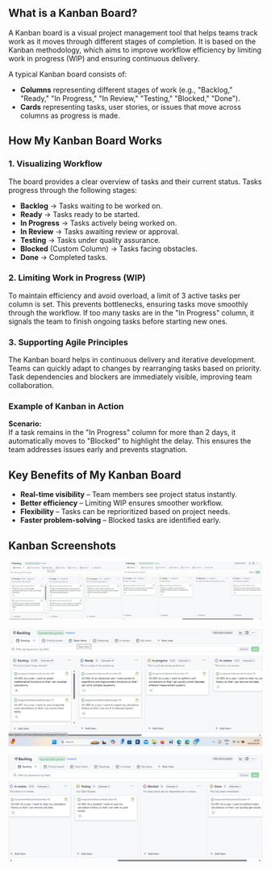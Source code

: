## What is a Kanban Board?

A Kanban board is a visual project management tool that helps teams track work as it moves through different stages of completion. It is based on the Kanban methodology, which aims to improve workflow efficiency by limiting work in progress (WIP) and ensuring continuous delivery.

A typical Kanban board consists of:

- **Columns** representing different stages of work (e.g., "Backlog," "Ready," "In Progress," "In Review," "Testing," "Blocked," "Done").
- **Cards** representing tasks, user stories, or issues that move across columns as progress is made.

## How My Kanban Board Works

### 1. Visualizing Workflow
The board provides a clear overview of tasks and their current status. Tasks progress through the following stages:

- **Backlog** → Tasks waiting to be worked on.
- **Ready** → Tasks ready to be started.
- **In Progress** → Tasks actively being worked on.
- **In Review** → Tasks awaiting review or approval.
- **Testing** → Tasks under quality assurance.
- **Blocked** (Custom Column) → Tasks facing obstacles.
- **Done** → Completed tasks.

### 2️. Limiting Work in Progress (WIP)
To maintain efficiency and avoid overload, a limit of 3 active tasks per column is set. This prevents bottlenecks, ensuring tasks move smoothly through the workflow. If too many tasks are in the "In Progress" column, it signals the team to finish ongoing tasks before starting new ones.

### 3️. Supporting Agile Principles
The Kanban board helps in continuous delivery and iterative development. Teams can quickly adapt to changes by rearranging tasks based on priority. Task dependencies and blockers are immediately visible, improving team collaboration.

### Example of Kanban in Action
**Scenario:**  
If a task remains in the "In Progress" column for more than 2 days, it automatically moves to "Blocked" to highlight the delay. This ensures the team addresses issues early and prevents stagnation.

## Key Benefits of My Kanban Board

- **Real-time visibility** – Team members see project status instantly.
- **Better efficiency** – Limiting WIP ensures smoother workflow.
- **Flexibility** – Tasks can be reprioritized based on project needs.
- **Faster problem-solving** – Blocked tasks are identified early.

## Kanban Screenshots

![Kanban Full Board](https://raw.githubusercontent.com/SiphokaziCele/Assignment3AdvancedCalculator/main/KanbasFull.jpg)

![Kanban Half Board](https://raw.githubusercontent.com/SiphokaziCele/Assignment3AdvancedCalculator/main/KanbanPic1.png)

![Kanban Half 2 Board](https://raw.githubusercontent.com/SiphokaziCele/Assignment3AdvancedCalculator/main/KanbanPic2.png)
